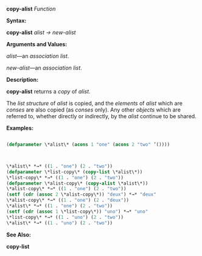 **copy-alist** *Function* 



**Syntax:** 



**copy-alist** *alist → new-alist* 



**Arguments and Values:** 



*alist*—an *association list*. 



*new-alist*—an *association list*. 



**Description:** 



**copy-alist** returns a *copy* of *alist*. 



The *list structure* of *alist* is copied, and the *elements* of *alist* which are *conses* are also copied (as *conses* only). Any other *objects* which are referred to, whether directly or indirectly, by the *alist* continue to be shared. 



**Examples:**
```lisp

(defparameter \*alist\* (acons 1 "one" (acons 2 "two" ’()))) 



\*alist\* *→* ((1 . "one") (2 . "two")) 
(defparameter \*list-copy\* (copy-list \*alist\*)) 
\*list-copy\* *→* ((1 . "one") (2 . "two")) 
(defparameter \*alist-copy\* (copy-alist \*alist\*)) 
\*alist-copy\* *→* ((1 . "one") (2 . "two")) 
(setf (cdr (assoc 2 \*alist-copy\*)) "deux") *→* "deux" 
\*alist-copy\* *→* ((1 . "one") (2 . "deux")) 
\*alist\* *→* ((1 . "one") (2 . "two")) 
(setf (cdr (assoc 1 \*list-copy\*)) "uno") *→* "uno" 
\*list-copy\* *→* ((1 . "uno") (2 . "two")) 
\*alist\* *→* ((1 . "uno") (2 . "two")) 

```
**See Also:** 



**copy-list** 



